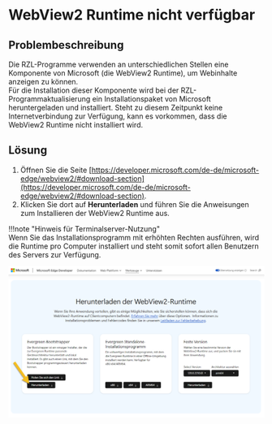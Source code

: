 # WebView2 Runtime nicht verfügbar

## Problembeschreibung

Die RZL-Programme verwenden an unterschiedlichen Stellen eine Komponente von Microsoft (die WebView2 Runtime), um Webinhalte anzeigen zu können.  
Für die Installation dieser Komponente wird bei der RZL-Programmaktualisierung ein Installationspaket von Microsoft heruntergeladen und installiert. Steht zu diesem Zeitpunkt keine Internetverbindung zur Verfügung, kann es vorkommen, dass die WebView2 Runtime nicht installiert wird.

## Lösung

1. Öffnen Sie die Seite [https://developer.microsoft.com/de-de/microsoft-edge/webview2/#download-section](https://developer.microsoft.com/de-de/microsoft-edge/webview2/#download-section).
2. Klicken Sie dort auf **Herunterladen** und führen Sie die Anweisungen zum Installieren der WebView2 Runtime aus.   

!!!note "Hinweis für Terminalserver-Nutzung"  
    Wenn Sie das Installationsprogramm mit erhöhten Rechten ausführen, wird die Runtime pro Computer installiert und steht somit sofort allen Benutzern des Servers zur Verfügung.

![WebView2 Runtime](img/kb018_WebView2Runtime.png)

